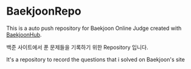 # BaekjoonRepo
This is a auto push repository for Baekjoon Online Judge created with [BaekjoonHub](https://github.com/BaekjoonHub/BaekjoonHub).

백준 사이트에서 푼 문제들을 기록하기 위한 Repository 입니다.

It's a repository to record the questions that i solved on Baekjoon's site
